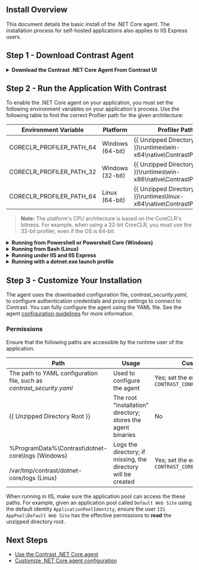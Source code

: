 
<!--
title: "Contrast .NET Core Agent Installation"
description: "Contrast .NET Core agent installation instructions"
tags: "installation agent .NET Core windows linux"
-->

## Install Overview

This document details the basic install of the .NET Core agent. The installation process for self-hosted applications also applies to IIS Express users.

## Step 1 - Download Contrast Agent

<details><summary><b>Download the Contrast .NET Core Agent From Contrast UI</b></summary>
 
* Log in to the Contrast UI.
* Click the **Add Agent** button in the top navigation bar.
* Select **.NET Core** in the dropdown menu, and click the **Download Agent** button for the platform on which your application is hosted. You might need to specify proxy authentication information, if required by your network, before downloading the agent.
* Proceed to **Step 2**, and click on the **Download Config File** button to download the agent's configurations.
* On the web server, extract the downloaded zip archive (e.g., *Contrast.NET.Core_1.0.1.zip*) to a directory that your applications have sufficient permissions to access.
* On the web server, place the downloaded configuration file in a directory that your applications have sufficient permissions to access.
</details>

## Step 2 - Run the Application With Contrast

To enable the .NET Core agent on your application, you must set the following environment variables on your application's process.
Use the following table to find the correct Profiler path for the given architecture:

| Environment Variable | Platform | Profiler Path |
|--|--|--|
| CORECLR_PROFILER_PATH_64 | Windows (64-bit) | \{\{ Unzipped Directory Root \}\}\runtimes\win-x64\native\ContrastProfiler.dll |
| CORECLR_PROFILER_PATH_32 | Windows (32-bit) | \{\{ Unzipped Directory Root \}\}\runtimes\win-x86\native\ContrastProfiler.dll |
| CORECLR_PROFILER_PATH_64 | Linux (64-bit) | \{\{ Unzipped Directory Root \}\}\runtimes\linux-x64\native\ContrastProfiler.so |

> **Note:** The platform's CPU architecture is based on the CoreCLR's bitness. For example, when using a 32-bit CoreCLR, you must use the 32-bit profiler, even if the OS is 64-bit.

<details><summary><b>Running from Powershell or Powershell Core (Windows)</b></summary>

Windows users running from Powershell or Powershell Core can set the environment variables.

**Example:**

```powershell
$env:CORECLR_PROFILER_PATH_64 = 'C:\contrast\dotnetcore\runtimes\win-x64\native\ContrastProfiler.dll'
$env:CORECLR_PROFILER_PATH_32 = 'C:\contrast\dotnetcore\runtimes\win-x86\native\ContrastProfiler.dll'
$env:CORECLR_ENABLE_PROFILING = '1'
$env:CORECLR_PROFILER = '{8B2CE134-0948-48CA-A4B2-80DDAD9F5791}'
$env:CONTRAST_CONFIG_PATH = 'C:\contrast\dotnet-core\contrast_security.yaml'
```

You can then run the application:

```powershell
dotnet .\MyAppWithContrastAgent.dll
```
</details>

<details><summary><b>Running from Bash (Linux)</b></summary>

Linux users running from Bash can set the environment variables.

**Example:**

```bash
export CORECLR_PROFILER_PATH_64=/contrast/runtimes/linux-x64/native/ContrastProfiler.so
export CORECLR_ENABLE_PROFILING=1
export CORECLR_PROFILER={8B2CE134-0948-48CA-A4B2-80DDAD9F5791}
export CONTRAST_CONFIG_PATH=/contrast/contrast_security.yaml
```

You can then run the application:

```bash
dotnet ./MyAppWithContrastAgent.dll
```
</details>

<details><summary><b>Running under IIS and IIS Express</b></summary>

Users running under IIS and IIS Express can set the environment variables using either of these two methods.

* The `environmentVariables` section in the application *web.config* via [ASP.NET Module Configuration](https://docs.microsoft.com/en-us/aspnet/core/host-and-deploy/aspnet-core-module?view=aspnetcore-2.2#setting-environment-variables), as shown below (recommended)

 ```xml
<?xml version="1.0" encoding="utf-8"?>
<configuration>
  <system.webServer>
    ...
    <aspNetCore processPath="dotnet" arguments=".\ExampleNetCoreApp.dll" stdoutLogEnabled="false" stdoutLogFile=".\logs\stdout">
      <environmentVariables>
        <environmentVariable name="CORECLR_PROFILER_PATH_64" value="C:\contrast\dotnetcore\runtimes\win-x64\native\ContrastProfiler.dll" />
        <environmentVariable name="CORECLR_PROFILER_PATH_32" value="C:\contrast\dotnetcore\runtimes\win-x86\native\ContrastProfiler.dll" />
        <environmentVariable name="CORECLR_ENABLE_PROFILING" value="1" />
        <environmentVariable name="CORECLR_PROFILER" value="{8B2CE134-0948-48CA-A4B2-80DDAD9F5791}" />
        <environmentVariable name="CONTRAST_CONFIG_PATH" value="C:\contrast\dotnet-core\contrast_security.yaml" />
      </environmentVariables>
    </aspNetCore>
  </system.webServer>
</configuration>
 ```

* The [application pool](https://docs.microsoft.com/en-us/iis/configuration/system.applicationHost/applicationPools/add/environmentVariables/#appcmdexe) setting on the server

</details>

<details><summary><b>Running with a dotnet.exe launch profile</b></summary>

Users running with a dotnet.exe launch profile can set the environment variables as part of your application startup script or as an ASP.NET Core launch profile.

**Example:**

```json
    "MyAppWithContrastAgent": {
      "environmentVariables": {
        "CORECLR_PROFILER_PATH_64": "C:\\contrast\\dotnetcore\\runtimes\\win-x64\\native\\ContrastProfiler.dll",
        "CORECLR_PROFILER_PATH_32": "C:\\contrast\\dotnetcore\\runtimes\\win-x86\\native\\ContrastProfiler.dll",
        "CORECLR_ENABLE_PROFILING": "1",
        "CORECLR_PROFILER": "{8B2CE134-0948-48CA-A4B2-80DDAD9F5791}",
        "CONTRAST_CONFIG_PATH": "c:\\contrast\\config\\MyApp\\contrast_security.yaml",
      }
    }
```

You can then run the application:

```powershell
dotnet run --launch-profile MyAppWithContrastAgent
```

</details>

## Step 3 - Customize Your Installation

The agent uses the downloaded configuration file, *contrast_security.yaml*, to configure authentication credentials and proxy settings to connect to Contrast. You can fully configure the agent using the YAML file. See the agent [configuration guidelines](installation-netcoreconfig.html#netcore-yaml) for more information.

### Permissions

Ensure that the following paths are accessible by the runtime user of the application.

| Path | Usage | Customizable | Permissions |
| -- | -- | -- | -- |
| The path to YAML configuration file, such as *contrast_security.yaml* | Used to configure the agent | Yes; set the environment variable `CONTRAST_CONFIG_PATH` | Read |
| \{\{ Unzipped Directory Root \}\} | The root "installation" directory; stores the agent binaries | No | Read |
| %ProgramData%\Contrast\dotnet-core\logs (Windows) <br><br> /var/tmp/contrast/dotnet-core/logs (Linux) | Logs the directory; if missing, the directory will be created | Yes; set the environment variable `CONTRAST_CORECLR_LOGS_DIRECTORY` | Read/Write <br> (or inherited from a parent directory) |

When running in IIS, make sure the application pool can access the these paths. For example, given an application pool called `Default Web Site` using the default identity `ApplicationPoolIdentity`, ensure the user `IIS AppPool\Default Web Site` has the effective permissions to **read** the unzipped directory root.

## Next Steps

* [Use the Contrast .NET Core agent](installation-netcoreusage.html)
* [Customize .NET Core agent configuration](installation-netcoreconfig.html)
